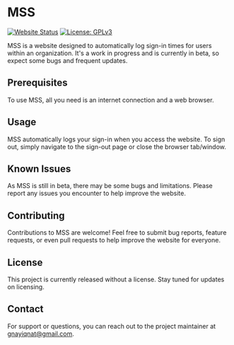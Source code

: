 # MSS

[![Website Status](https://img.shields.io/website-up-down-green-red/http/shields.io.svg)](https://makerspace-seg.pages.dev) [![License: GPLv3](https://img.shields.io/badge/License-GPLv3-blue.svg)](https://github.com/gnayiqnat/mss/blob/main/LICENSE)

MSS is a website designed to automatically log sign-in times for users within an organization. It's a work in progress and is currently in beta, so expect some bugs and frequent updates.

## Prerequisites

To use MSS, all you need is an internet connection and a web browser.

## Usage

MSS automatically logs your sign-in when you access the website. To sign out, simply navigate to the sign-out page or close the browser tab/window.

## Known Issues

As MSS is still in beta, there may be some bugs and limitations. Please report any issues you encounter to help improve the website.

## Contributing

Contributions to MSS are welcome! Feel free to submit bug reports, feature requests, or even pull requests to help improve the website for everyone.

## License

This project is currently released without a license. Stay tuned for updates on licensing.

## Contact

For support or questions, you can reach out to the project maintainer at [gnayiqnat@gmail.com](mailto:gnayiqnat@gmail.com).
